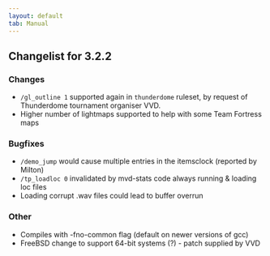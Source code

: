```yaml
---
layout: default
tab: Manual
---
```


## Changelist for 3.2.2

### Changes
- `/gl_outline 1` supported again in `thunderdome` ruleset, by request of Thunderdome tournament organiser VVD.
- Higher number of lightmaps supported to help with some Team Fortress maps

### Bugfixes
- `/demo_jump` would cause multiple entries in the itemsclock (reported by Milton)
- `/tp_loadloc 0` invalidated by mvd-stats code always running & loading loc files
- Loading corrupt .wav files could lead to buffer overrun

### Other
- Compiles with -fno-common flag (default on newer versions of gcc)
- FreeBSD change to support 64-bit systems (?) - patch supplied by VVD
